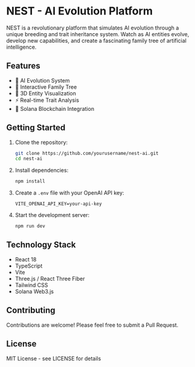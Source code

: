 # NEST - AI Evolution Platform

NEST is a revolutionary platform that simulates AI evolution through a unique breeding and trait inheritance system. Watch as AI entities evolve, develop new capabilities, and create a fascinating family tree of artificial intelligence.

## Features

- 🧬 AI Evolution System
- 🌳 Interactive Family Tree
- 💫 3D Entity Visualization
- ⚡ Real-time Trait Analysis
- 🔗 Solana Blockchain Integration

## Getting Started

1. Clone the repository:
   ```bash
   git clone https://github.com/yourusername/nest-ai.git
   cd nest-ai
   ```

2. Install dependencies:
   ```bash
   npm install
   ```

3. Create a `.env` file with your OpenAI API key:
   ```
   VITE_OPENAI_API_KEY=your-api-key
   ```

4. Start the development server:
   ```bash
   npm run dev
   ```

## Technology Stack

- React 18
- TypeScript
- Vite
- Three.js / React Three Fiber
- Tailwind CSS
- Solana Web3.js

## Contributing

Contributions are welcome! Please feel free to submit a Pull Request.

## License

MIT License - see LICENSE for details